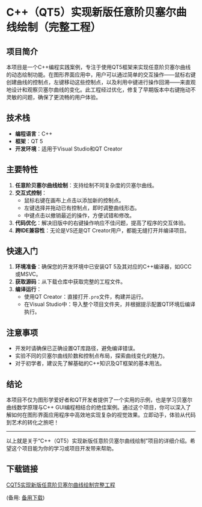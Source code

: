 # C++（QT5）实现新版任意阶贝塞尔曲线绘制（完整工程）

## 项目简介

本项目是一个C++编程实践案例，专注于使用QT5框架来实现任意阶贝塞尔曲线的动态绘制功能。在图形界面应用中，用户可以通过简单的交互操作——鼠标右键创建曲线的控制点，左键移动这些控制点，以及利用中键进行操作回溯——来直观地设计和观察贝塞尔曲线的变化。此工程经过优化，修复了早期版本中右键拖动不灵敏的问题，确保了更流畅的用户体验。

## 技术栈

- **编程语言**：C++
- **框架**：QT 5
- **开发环境**：适用于Visual Studio和QT Creator

## 主要特性

1. **任意阶贝塞尔曲线绘制**：支持绘制不同复杂度的贝塞尔曲线。
2. **交互式控制**：
   - 鼠标右键在画布上点击以添加新的控制点。
   - 左键选择并拖动已有控制点，即时调整曲线形态。
   - 中键点击以撤销最近的操作，方便试错和修改。
3. **代码优化**：解决旧版中的右键操作响应不佳问题，提高了程序的交互体验。
4. **跨IDE兼容性**：无论是VS还是QT Creator用户，都能无缝打开并编译项目。

## 快速入门

1. **环境准备**：确保您的开发环境中已安装QT 5及其对应的C++编译器，如GCC或MSVC。
2. **获取源码**：从下载仓库中获取完整的工程文件。
3. **编译运行**：
   - 使用QT Creator：直接打开`.pro`文件，构建并运行。
   - 在Visual Studio中：导入整个项目文件夹，并根据提示配置QT环境后编译执行。

## 注意事项

- 开发时请确保已正确设置QT库路径，避免编译错误。
- 实验不同的贝塞尔曲线阶数和控制点布局，探索曲线变化的魅力。
- 对于初学者，建议先了解基础的C++知识及QT框架的基本用法。

## 结论

本项目不仅为图形学爱好者和QT开发者提供了一个实用的示例，也是学习贝塞尔曲线数学原理与C++ GUI编程相结合的绝佳案例。通过这个项目，你可以深入了解如何在图形界面应用程序中高效地实现复杂的视觉效果。立即动手，体验从代码到艺术的转化之旅吧！

---

以上就是关于“C++（QT5）实现新版任意阶贝塞尔曲线绘制”项目的详细介绍。希望这个项目能为你的学习或项目开发带来帮助。

## 下载链接
[CQT5实现新版任意阶贝塞尔曲线绘制完整工程](https://pan.quark.cn/s/c5ef6901a178) 

(备用: [备用下载](https://pan.baidu.com/s/1Yzje_M2zvn8MXOWGrLxJyA?pwd=1234))
